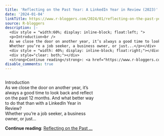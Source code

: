 ```yaml
---
title: 'Reflecting on the Past Year: A LinkedIn Year in Review (2023)'
date: '2024-01-04'
linkTitle: https://www.r-bloggers.com/2024/01/reflecting-on-the-past-year-a-linkedin-year-in-review-2023/
source: R-bloggers
description: |-
  <div style = "width:60%; display: inline-block; float:left; ">
  <p>Introduction<br />
  As we close the door on another year, it’s always a good time to look back and reflect on the past 12 months. And what better way to do that than with a LinkedIn Year in Review?<br />
  Whether you’re a job seeker, a business owner, or just...</p></div>
  <div style = "width: 40%; display: inline-block; float:right;"></div>
  <div style="clear: both;"></div>
  <strong>Continue reading</strong>: <a href="https://www.r-bloggers.com/2024/01/reflecting-on-the-past-year-a-linkedin-year-in-review-2023/">Reflecting on the Past ...
disable_comments: true
---
```

<div style = "width:60%; display: inline-block; float:left; ">
<p>Introduction<br />
As we close the door on another year, it’s always a good time to look back and reflect on the past 12 months. And what better way to do that than with a LinkedIn Year in Review?<br />
Whether you’re a job seeker, a business owner, or just...</p></div>
<div style = "width: 40%; display: inline-block; float:right;"></div>
<div style="clear: both;"></div>
<strong>Continue reading</strong>: <a href="https://www.r-bloggers.com/2024/01/reflecting-on-the-past-year-a-linkedin-year-in-review-2023/">Reflecting on the Past ...